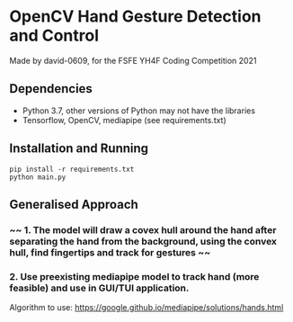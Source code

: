 # OpenCV Hand Gesture Detection and Control
Made by david-0609, for the FSFE YH4F Coding Competition 2021

## Dependencies
- Python 3.7, other versions of Python may not have the libraries
- Tensorflow, OpenCV, mediapipe (see requirements.txt)

## Installation and Running
	pip install -r requirements.txt
	python main.py

## Generalised Approach
### ~~ 1. The model will draw a covex hull around the hand after separating the hand from the background, using the convex hull, find fingertips and track for gestures ~~
### 2. Use preexisting mediapipe model to track hand (more feasible) and use in GUI/TUI application.
Algorithm to use: https://google.github.io/mediapipe/solutions/hands.html
